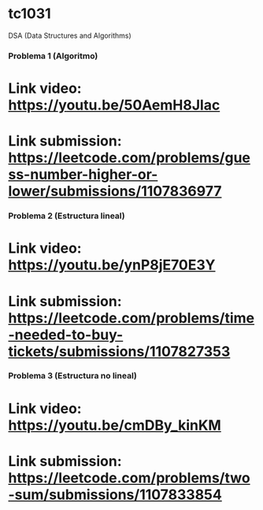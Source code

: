 # tc1031
DSA (Data Structures and Algorithms)

### Problema 1 (Algoritmo)
# Link video: https://youtu.be/50AemH8Jlac
# Link submission: https://leetcode.com/problems/guess-number-higher-or-lower/submissions/1107836977

### Problema 2 (Estructura lineal)
# Link video: https://youtu.be/ynP8jE70E3Y 
# Link submission: https://leetcode.com/problems/time-needed-to-buy-tickets/submissions/1107827353 

### Problema 3 (Estructura no lineal)
# Link video: https://youtu.be/cmDBy_kinKM
# Link submission: https://leetcode.com/problems/two-sum/submissions/1107833854
